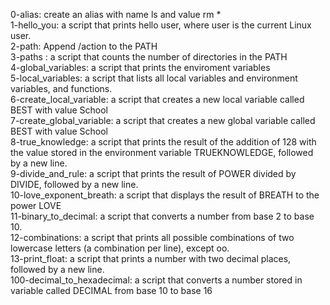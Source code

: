 0-alias: create an alias with name ls and value rm *  
1-hello_you: a script that prints hello user, where user is the current Linux user.  
2-path: Append /action to the PATH  
3-paths : a script that counts the number of directories in the PATH  
4-global_variables: a script that prints the enviroment variables  
5-local_variables: a script that lists all local variables and environment variables, and functions.  
6-create_local_variable: a script that creates a new local variable called BEST with value School  
7-create_global_variable: a script that creates a new global variable called BEST with value School    
8-true_knowledge: a script that prints the result of the addition of 128 with the value stored in the environment variable TRUEKNOWLEDGE, followed by a new line.  
9-divide_and_rule: a script that prints the result of POWER divided by DIVIDE, followed by a new line.  
10-love_exponent_breath: a script that displays the result of BREATH to the power LOVE  
11-binary_to_decimal: a script that converts a number from base 2 to base 10.  
12-combinations: a script that prints all possible combinations of two lowercase letters (a combination per line), except oo.   
13-print_float: a script that prints a number with two decimal places, followed by a new line.  
100-decimal_to_hexadecimal: a script that converts a number stored in variable called DECIMAL from base 10 to base 16
